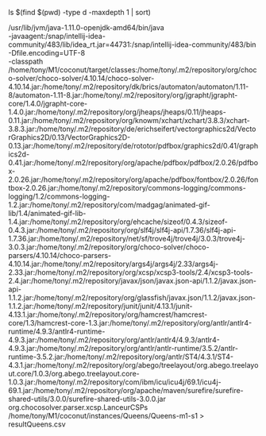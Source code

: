 ls $(find $(pwd) -type d -maxdepth 1 | sort)

/usr/lib/jvm/java-1.11.0-openjdk-amd64/bin/java \
-javaagent:/snap/intellij-idea-community/483/lib/idea_rt.jar=44731:/snap/intellij-idea-community/483/bin \
-Dfile.encoding=UTF-8 \
-classpath /home/tony/M1/coconut/target/classes:/home/tony/.m2/repository/org/choco-solver/choco-solver/4.10.14/choco-solver-4.10.14.jar:/home/tony/.m2/repository/dk/brics/automaton/automaton/1.11-8/automaton-1.11-8.jar:/home/tony/.m2/repository/org/jgrapht/jgrapht-core/1.4.0/jgrapht-core-1.4.0.jar:/home/tony/.m2/repository/org/jheaps/jheaps/0.11/jheaps-0.11.jar:/home/tony/.m2/repository/org/knowm/xchart/xchart/3.8.3/xchart-3.8.3.jar:/home/tony/.m2/repository/de/erichseifert/vectorgraphics2d/VectorGraphics2D/0.13/VectorGraphics2D-0.13.jar:/home/tony/.m2/repository/de/rototor/pdfbox/graphics2d/0.41/graphics2d-0.41.jar:/home/tony/.m2/repository/org/apache/pdfbox/pdfbox/2.0.26/pdfbox-2.0.26.jar:/home/tony/.m2/repository/org/apache/pdfbox/fontbox/2.0.26/fontbox-2.0.26.jar:/home/tony/.m2/repository/commons-logging/commons-logging/1.2/commons-logging-1.2.jar:/home/tony/.m2/repository/com/madgag/animated-gif-lib/1.4/animated-gif-lib-1.4.jar:/home/tony/.m2/repository/org/ehcache/sizeof/0.4.3/sizeof-0.4.3.jar:/home/tony/.m2/repository/org/slf4j/slf4j-api/1.7.36/slf4j-api-1.7.36.jar:/home/tony/.m2/repository/net/sf/trove4j/trove4j/3.0.3/trove4j-3.0.3.jar:/home/tony/.m2/repository/org/choco-solver/choco-parsers/4.10.14/choco-parsers-4.10.14.jar:/home/tony/.m2/repository/args4j/args4j/2.33/args4j-2.33.jar:/home/tony/.m2/repository/org/xcsp/xcsp3-tools/2.4/xcsp3-tools-2.4.jar:/home/tony/.m2/repository/javax/json/javax.json-api/1.1.2/javax.json-api-1.1.2.jar:/home/tony/.m2/repository/org/glassfish/javax.json/1.1.2/javax.json-1.1.2.jar:/home/tony/.m2/repository/junit/junit/4.13.1/junit-4.13.1.jar:/home/tony/.m2/repository/org/hamcrest/hamcrest-core/1.3/hamcrest-core-1.3.jar:/home/tony/.m2/repository/org/antlr/antlr4-runtime/4.9.3/antlr4-runtime-4.9.3.jar:/home/tony/.m2/repository/org/antlr/antlr4/4.9.3/antlr4-4.9.3.jar:/home/tony/.m2/repository/org/antlr/antlr-runtime/3.5.2/antlr-runtime-3.5.2.jar:/home/tony/.m2/repository/org/antlr/ST4/4.3.1/ST4-4.3.1.jar:/home/tony/.m2/repository/org/abego/treelayout/org.abego.treelayout.core/1.0.3/org.abego.treelayout.core-1.0.3.jar:/home/tony/.m2/repository/com/ibm/icu/icu4j/69.1/icu4j-69.1.jar:/home/tony/.m2/repository/org/apache/maven/surefire/surefire-shared-utils/3.0.0/surefire-shared-utils-3.0.0.jar org.chocosolver.parser.xcsp.LanceurCSPs \
/home/tony/M1/coconut/instances/Queens/Queens-m1-s1 > resultQueens.csv

